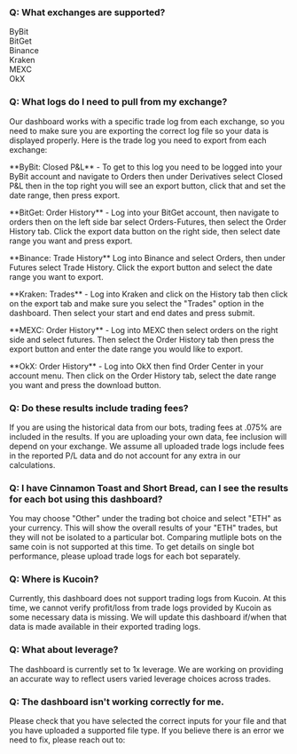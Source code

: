 ### Q: What exchanges are supported?
ByBit<br>
BitGet<br>
Binance<br>
Kraken<br>
MEXC<br>
OkX

### Q: What logs do I need to pull from my exchange?
Our dashboard works with a specific trade log from each exchange, so you need to make sure you are exporting the correct log file so your data is displayed properly. Here is the trade log you need to export from each exchange:<br>
<p> **ByBit: Closed P&L** - To get to this log you need to be logged into your ByBit account and navigate to Orders then under Derivatives select Closed P&L then in the top right you will see an export button, click that and set the date range, then press export.</p>
<p> **BitGet: Order History** - Log into your BitGet account, then navigate to orders then on the left side bar select Orders-Futures, then select the Order History tab. Click the export data button on the right side, then select date range you want and press export.</p>
<p> **Binance: Trade History** Log into Binance and select Orders, then under Futures select Trade History. Click the export button and select the date range you want to export.</p>
<p> **Kraken: Trades** - Log into Kraken and click on the History tab then click on the export tab and make sure you select the "Trades" option in the dashboard. Then select your start and end dates and press submit.</p>
<p> **MEXC: Order History** - Log into MEXC then select orders on the right side and select futures. Then select the Order History tab then press the export button and enter the date range you would like to export.</p>
<p> **OkX: Order History** - Log into OkX then find Order Center in your account menu. Then click on the Order History tab, select the date range you want and press the download button.</p>

### Q: Do these results include trading fees?

If you are using the historical data from our bots, trading fees at .075% are included in the results.
If you are uploading your own data, fee inclusion will depend on your exchange. We assume all uploaded trade logs include fees in the reported P/L data and do not account for any extra in our calculations. 

### Q: I have Cinnamon Toast and Short Bread, can I see the results for each bot using this dashboard? 
    
You may choose "Other" under the trading bot choice and select "ETH" as your currency. This will show the overall results of your "ETH" trades, but they will not be isolated to a particular bot. Comparing mutliple bots on the same coin is not supported at this time. To get details on single bot performance, please upload trade logs for each bot separately.

### Q: Where is Kucoin? 
Currently, this dashboard does not support trading logs from Kucoin. At this time, we cannot verify profit/loss from trade logs provided by Kucoin as some necessary data is missing. We will update this dashboard if/when that data is made available in their exported trading logs. 

### Q: What about leverage?
The dashboard is currently set to 1x leverage. We are working on providing an accurate way to reflect users varied leverage choices across trades. 

### Q: The dashboard isn't working correctly for me. 
Please check that you have selected the correct inputs for your file and that you have uploaded a supported file type. If you believe there is an error we need to fix, please reach out to: 


